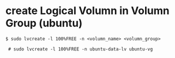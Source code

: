 # create Logical Volumn in Volumn Group (ubuntu)



```
$ sudo lvcreate -l 100%FREE -n <volumn_name> <volumn_group>
```

```
 # sudo lvcreate -l 100%FREE -n ubuntu-data-lv ubuntu-vg

```
